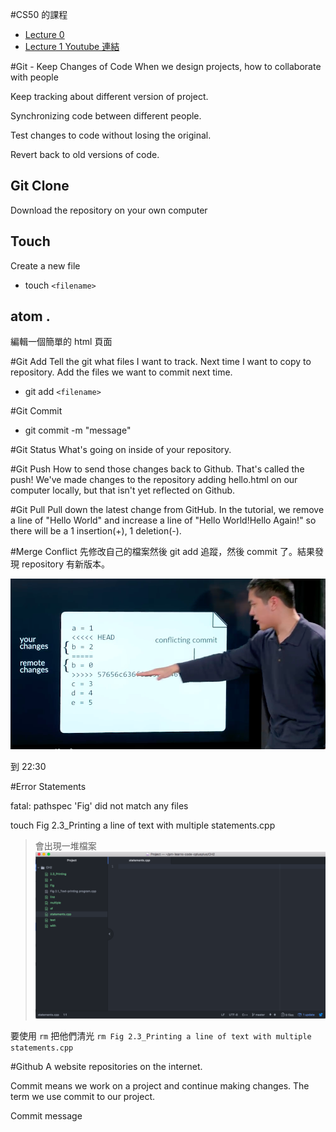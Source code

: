 #CS50 的課程
* [Lecture 0](https://www.youtube.com/watch?v=1u2qu-EmIRc)
* [Lecture 1 Youtube 連結](https://www.youtube.com/watch?v=qlq6DwRCJZU)

#Git - Keep Changes of Code
When we design projects, how to collaborate with people

Keep tracking about different version of project. 

Synchronizing code between different people. 

Test changes to code without losing the original.

Revert back to old versions of code.


## Git Clone
Download the repository on your own computer

## Touch
Create a new file
* touch `<filename>`

## atom .
編輯一個簡單的 html 頁面

#Git Add
Tell the git what files I want to track. Next time I want to copy to repository. Add the files we want to commit next time.
* git add `<filename>`

#Git Commit
* git commit -m "message"

#Git Status
What's going on inside of your repository.

#Git Push
How to send those changes back to Github. That's called the push! We've made changes to the repository adding hello.html on our computer locally, but that isn't yet reflected on Github.

#Git Pull
Pull down the latest change from GitHub. In the tutorial, we remove a line of "Hello World" and increase a line of "Hello World!Hello Again!" so there will be a 1 insertion(+), 1 deletion(-).

#Merge Conflict
先修改自己的檔案然後 git add 追蹤，然後 commit 了。結果發現 repository 有新版本。

![](/assets/git_2.png)

到 22:30

#Error Statements

fatal: pathspec 'Fig' did not match any files

touch Fig 2.3_Printing a line of text with multiple statements.cpp
> 會出現一堆檔案![](/assets/git_1.png)

要使用 `rm` 把他們清光
```rm Fig 2.3_Printing a line of text with multiple statements.cpp```




#Github
A website repositories on the internet.

Commit means we work on a project and continue making changes. The term we use commit to our project.

Commit message
